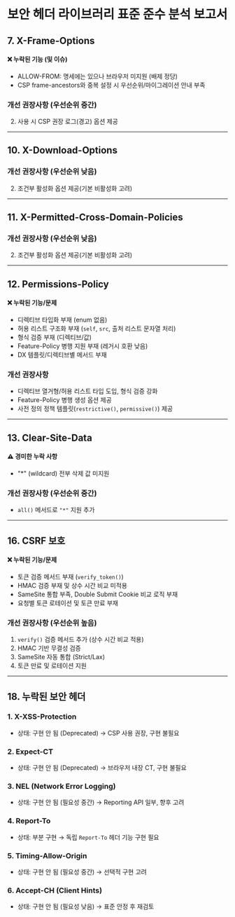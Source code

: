 # 보안 헤더 라이브러리 표준 준수 분석 보고서

## 7. X-Frame-Options

#### ❌ 누락된 기능 (및 이슈)
- ALLOW-FROM: 명세에는 있으나 브라우저 미지원 (배제 정당)
- CSP frame-ancestors와 중복 설정 시 우선순위/마이그레이션 안내 부족

### 개선 권장사항 (우선순위 중간)
2. 사용 시 CSP 권장 로그(경고) 옵션 제공

---

## 10. X-Download-Options

### 개선 권장사항 (우선순위 낮음)
2. 조건부 활성화 옵션 제공(기본 비활성화 고려)

---

## 11. X-Permitted-Cross-Domain-Policies

### 개선 권장사항 (우선순위 낮음)
2. 조건부 활성화 옵션 제공(기본 비활성화 고려)

---

## 12. Permissions-Policy

#### ❌ 누락된 기능/문제
- 디렉티브 타입화 부재 (enum 없음)
- 허용 리스트 구조화 부재 (`self`, `src`, 출처 리스트 문자열 처리)
- 형식 검증 부재 (디렉티브/값)
- Feature-Policy 병행 지원 부재 (레거시 호환 낮음)
- DX 템플릿/디렉티브별 메서드 부재

### 개선 권장사항
- 디렉티브 열거형/허용 리스트 타입 도입, 형식 검증 강화
- Feature-Policy 병행 생성 옵션 제공
- 사전 정의 정책 템플릿(`restrictive()`, `permissive()`) 제공

---

## 13. Clear-Site-Data

#### ⚠️ 경미한 누락 사항
- "*" (wildcard) 전부 삭제 값 미지원

### 개선 권장사항 (우선순위 중간)
- `all()` 메서드로 `"*"` 지원 추가

---

## 16. CSRF 보호

#### ❌ 누락된 기능/문제
- 토큰 검증 메서드 부재 (`verify_token()`)
- HMAC 검증 부재 및 상수 시간 비교 미적용
- SameSite 통합 부족, Double Submit Cookie 비교 로직 부재
- 요청별 토큰 로테이션 및 토큰 만료 부재

### 개선 권장사항 (우선순위 높음)
1. `verify()` 검증 메서드 추가 (상수 시간 비교 적용)
2. HMAC 기반 무결성 검증
3. SameSite 자동 통합 (Strict/Lax)
4. 토큰 만료 및 로테이션 지원

---

## 18. 누락된 보안 헤더

### 1. X-XSS-Protection
- 상태: 구현 안 됨 (Deprecated) → CSP 사용 권장, 구현 불필요

### 2. Expect-CT
- 상태: 구현 안 됨 (Deprecated) → 브라우저 내장 CT, 구현 불필요

### 3. NEL (Network Error Logging)
- 상태: 구현 안 됨 (필요성 중간) → Reporting API 일부, 향후 고려

### 4. Report-To
- 상태: 부분 구현 → 독립 `Report-To` 헤더 기능 구현 필요

### 5. Timing-Allow-Origin
- 상태: 구현 안 됨 (필요성 중간) → 선택적 구현 고려

### 6. Accept-CH (Client Hints)
- 상태: 구현 안 됨 (필요성 낮음) → 표준 안정 후 재검토
